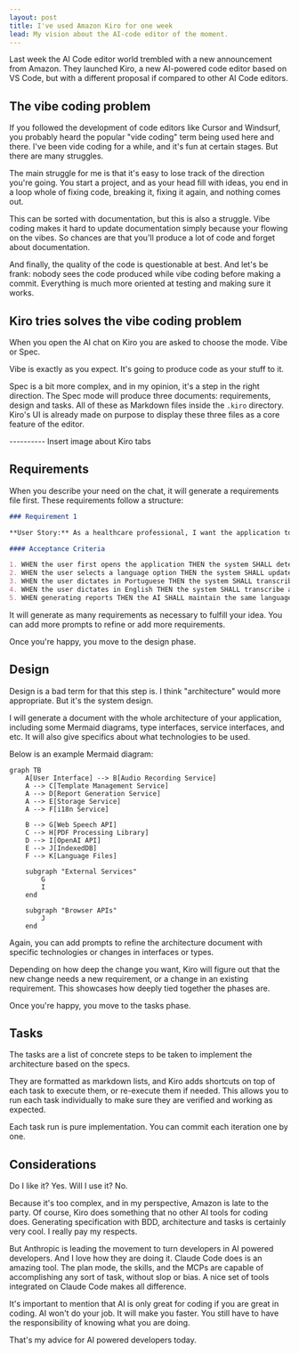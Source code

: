```yaml
---
layout: post
title: I've used Amazon Kiro for one week
lead: My vision about the AI-code editor of the moment.
---
```


Last week the AI Code editor world trembled with a new announcement from Amazon. They launched Kiro, a new AI-powered code editor based on VS Code, but with a different proposal if compared to other AI Code editors.

## The vibe coding problem

If you followed the development of code editors like Cursor and Windsurf, you probably heard the popular "vide coding" term being used here and there. I've been vide coding for a while, and it's fun at certain stages. But there are many struggles.

The main struggle for me is that it's easy to lose track of the direction you're going. You start a project, and as your head fill with ideas, you end in a loop whole of fixing code, breaking it, fixing it again, and nothing comes out.

This can be sorted with documentation, but this is also a struggle. Vibe coding makes it hard to update documentation simply because your flowing on the vibes. So chances are that you'll produce a lot of code and forget about documentation.

And finally, the quality of the code is questionable at best. And let's be frank: nobody sees the code produced while vibe coding before making a commit. Everything is much more oriented at testing and making sure it works.

## Kiro tries solves the vibe coding problem

When you open the AI chat on Kiro you are asked to choose the mode. Vibe or Spec.

Vibe is exactly as you expect. It's going to produce code as your stuff to it.

Spec is a bit more complex, and in my opinion, it's a step in the right direction. The Spec mode will produce three documents: requirements, design and tasks. All of these as Markdown files inside the `.kiro` directory. Kiro's UI is already made on purpose to display these three files as a core feature of the editor.

---------- Insert image about Kiro tabs

## Requirements

When you describe your need on the chat, it will generate a requirements file first. These requirements follow a structure:

```markdown
### Requirement 1

**User Story:** As a healthcare professional, I want the application to support both English and Brazilian Portuguese, so that I can use it in my preferred language.

#### Acceptance Criteria

1. WHEN the user first opens the application THEN the system SHALL detect the browser language and set it as default
2. WHEN the user selects a language option THEN the system SHALL update all interface elements to the selected language
3. WHEN the user dictates in Portuguese THEN the system SHALL transcribe and process the content in Portuguese
4. WHEN the user dictates in English THEN the system SHALL transcribe and process the content in English
5. WHEN generating reports THEN the AI SHALL maintain the same language as the input transcription
```

It will generate as many requirements as necessary to fulfill your idea. You can add more prompts to refine or add more requirements.

Once you're happy, you move to the design phase.

## Design

Design is a bad term for that this step is. I think "architecture" would more appropriate. But it's the system design.

I will generate a document with the whole architecture of your application, including some Mermaid diagrams, type interfaces, service interfaces, and etc. It will also give specifics about what technologies to be used.

Below is an example Mermaid diagram:

```mermaid
graph TB
    A[User Interface] --> B[Audio Recording Service]
    A --> C[Template Management Service]
    A --> D[Report Generation Service]
    A --> E[Storage Service]
    A --> F[i18n Service]

    B --> G[Web Speech API]
    C --> H[PDF Processing Library]
    D --> I[OpenAI API]
    E --> J[IndexedDB]
    F --> K[Language Files]

    subgraph "External Services"
        G
        I
    end

    subgraph "Browser APIs"
        J
    end
```

Again, you can add prompts to refine the architecture document with specific technologies or changes in interfaces or types.

Depending on how deep the change you want, Kiro will figure out that the new change needs a new requirement, or a change in an existing requirement. This showcases how deeply tied together the phases are.

Once you're happy, you move to the tasks phase.

## Tasks

The tasks are a list of concrete steps to be taken to implement the architecture based on the specs.

They are formatted as markdown lists, and Kiro adds shortcuts on top of each task to execute them, or re-execute them if needed. This allows you to run each task individually to make sure they are verified and working as expected.

Each task run is pure implementation. You can commit each iteration one by one.

## Considerations

Do I like it? Yes.
Will I use it? No.

Because it's too complex, and in my perspective, Amazon is late to the party. Of course, Kiro does something that no other AI tools for coding does. Generating specification with BDD, architecture and tasks is certainly very cool. I really pay my respects.

But Anthropic is leading the movement to turn developers in AI powered developers. And I love how they are doing it. Claude Code does is an amazing tool. The plan mode, the skills, and the MCPs are capable of accomplishing any sort of task, without slop or bias. A nice set of tools integrated on Claude Code makes all difference.

It's important to mention that AI is only great for coding if you are great in coding. AI won't do your job. It will make you faster. You still have to have the responsibility of knowing what you are doing.

That's my advice for AI powered developers today.
